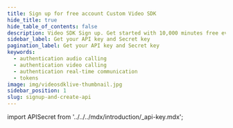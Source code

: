 ```yaml
---
title: Sign up for free account Custom Video SDK
hide_title: true
hide_table_of_contents: false
description: Video SDK Sign up. Get started with 10,000 minutes free every month! Programmable Video SDKs and Rest APIs to build up scalable video conferencing applications.
sidebar_label: Get your API key and Secret key
pagination_label: Get your API key and Secret key
keywords:
  - authentication audio calling
  - authentication video calling
  - authentication real-time communication
  - tokens
image: img/videosdklive-thumbnail.jpg
sidebar_position: 1
slug: signup-and-create-api
---
```


import APISecret from '../../../mdx/introduction/\_api-key.mdx';

<APISecret title="Get your API key and Secret key" />
